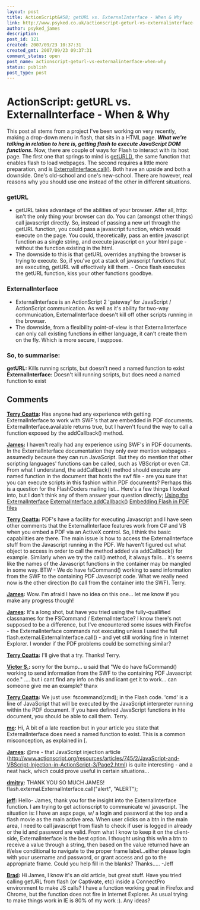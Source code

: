 ```yaml
---
layout: post
title: ActionScript&#58; getURL vs. ExternalInterface - When & Why
link: http://www.psyked.co.uk/actionscript-geturl-vs-externalinterface-when-why/
author: psyked_james
description: 
post_id: 121
created: 2007/09/23 10:37:31
created_gmt: 2007/09/23 09:37:31
comment_status: open
post_name: actionscript-geturl-vs-externalinterface-when-why
status: publish
post_type: post
---
```


# ActionScript: getURL vs. ExternalInterface - When & Why

This post all stems from a project I've been working on very recently, making a drop-down menu in flash, that sits in a HTML page. _**What we're talking in relation to here is, getting flash to execute JavaScript DOM functions.**_ Now, there are couple of ways for Flash to interact with its host page. The first one that springs to mind is [getURL()](http://livedocs.adobe.com/flash/8/main/wwhelp/wwhimpl/common/html/wwhelp.htm?context=LiveDocs_Parts&file=00001730.html), the same function that enables flash to load webpages. The second requires a little more preparation, and is [ExternalInterface.call()](http://livedocs.adobe.com/flash/8/main/wwhelp/wwhimpl/common/html/wwhelp.htm?context=LiveDocs_Parts&file=00002200.html). Both have an upside and both a downside. One's old-school and one's new-school. There are however, real reasons why you should use one instead of the other in different situations.

### getURL

  * getURL takes advantage of the abilities of your browser. After all, http: isn't the only thing your browser can do. You can (amongst other things) call javascript directly. So, instead of passing a new url through the getURL function, you could pass a javascript function, which would execute on the page. You could, theoretically, pass an entire javascript function as a single string, and execute javascript on your html page - without the function existing in the html.
  * The downside to this is that getURL overrides anything the browser is trying to execute. So, if you've got a stack of javascript functions that are executing, getURL will effectively kill them. - Once flash executes the getURL function, kiss your other functions goodbye.

### ExternalInterface

  * ExternalInterface is an ActionScript 2 'gateway' for JavaScript / ActionScript communication. As well as it's ability for two-way communication, ExternalInterface doesn't kill off other scripts running in the browser.
  * The downside, from a flexibility point-of-view is that ExternalInterface can only call existing functions in either language, it can't create them on the fly. Which is more secure, I suppose.

### So, to summarise:

**getURL:** Kills running scripts, but doesn't need a named function to exist **ExternalInterface:** Doesn't kill running scripts, but does need a named function to exist

## Comments

**[Terry Coatta](#200 "2007-10-12 20:39:10"):** Has anyone had any experience with getting ExternalInferface to work with SWF's that are embedded in PDF documents. ExternalInterface.available returns true, but I haven't found the way to call a function exposed by the addCallback() method.

**[James](#201 "2007-10-13 18:09:06"):** I haven't really had any experience using SWF's in PDF documents. In the ExternalInterface documentation they only ever mention webpages - assumedly because they can run JavaScript. But they do mention that other scripting languages' functions can be called, such as VBScript or even C#. From what I understand, the addCallback() method should execute any named function in the document that hosts the swf file - are you sure that you can execute scripts in this fashion within PDF documents? Perhaps this is a question for the FlashCoders mailing list... Here's a few things I looked into, but I don't think any of them answer your question directly; [Using the ExternalInterface](http://www.peachpit.com/guides/content.aspx?g=flash&seqNum=340&rl=1
) [ExternalInterface.addCallback()](http://livedocs.adobe.com/flash/8/main/wwhelp/wwhimpl/common/html/wwhelp.htm?context=LiveDocs_Parts&file=00002201.html
) [Embedding Flash in PDF files](http://www.adobe.com/designcenter/tutorials/flashpdf/)

**[Terry Coatta](#202 "2007-10-13 21:54:56"):** PDF's have a facility for executing Javascript and I have seen other comments that the ExternalInterface features work from C# and VB when you embed a PDF via an ActiveX control. So, I think the basic capabilities are there. The main issue is how to access the ExternalInterface stuff from the Javascript running in the PDF. We haven't figured out what object to access in order to call the method added via addCallback() for example. Similarly when we try the call() method, it always fails... it's seems like the names of the Javascript functions in the container may be mangled in some way. BTW - We do have fsCommand() working to send information from the SWF to the containing PDF Javascript code. What we really need now is the other direction (to call from the container into the SWF). Terry.

**[James](#203 "2007-10-15 20:44:40"):** Wow. I'm afraid I have no idea on this one... let me know if you make any progress though!

**[James](#204 "2007-10-20 11:37:23"):** It's a long shot, but have you tried using the fully-quallified classnames for the FSCommand / ExternalInterface? I know there's not supposed to be a difference, but I've encountered some issues with Firefox - the ExternalInterface commands not executing unless I used the full flash.external.ExternalInterface.call() - and yet still working fine in Internet Explorer. I wonder if the PDF problems could be something similar?

**[Terry Coatta](#205 "2007-10-20 17:38:43"):** I'll give that a try. Thanks! Terry.

**[Victor S.](#206 "2008-03-17 18:06:16"):** sorry for the bump... u said that "We do have fsCommand() working to send information from the SWF to the containing PDF Javascript code." .... but i cant find any info on this and icant get it to work... can someone give me an example? thanx

**[Terry Coatta](#207 "2008-03-20 23:14:42"):** We just use: fscommand(cmd); in the Flash code. 'cmd' is a line of JavaScript that will be executed by the JavaScript interpreter running within the PDF document. If you have defined JavaScript functions in hte document, you should be able to call them. Terry.

**[me](#208 "2008-08-20 10:47:55"):** Hi, A bit of a late reaction but in your article you state that ExternalInterface does need a named function to exist. This is a common misconception, as explained in [.

**[James](#209 "2008-08-20 11:12:29"):** @me - that JavaScript injection article (<http://www.actionscript.org/resources/articles/745/2/JavaScript-and-VBScript-Injection-in-ActionScript-3/Page2.html>) is quite interesting - and a neat hack, which could prove useful in certain situations...

**[dmitry](#210 "2009-02-21 02:29:04"):** THANK YOU SO MUCH JAMES! flash.external.ExternalInterface.call("alert", "ALERT");

**[jeff](#211 "2009-09-14 18:55:30"):** Hello- James, thank you for the insight into the ExternalInterface function. I am trying to get actionscript to communicate w/ javascript. The situation is: I have an aspx page, w/ a login and password at the top and a flash movie as the main active area. When user clicks on a btn in the main area, I need to call javascript from flash to check if user is logged in already or the id and password are valid. From what I know to keep it on the client-side, ExternalInterface is the best option. I thought using this w/in a btn to receive a value through a string, then based on the value returned have an if/else conditional to navigate to the proper frame label...either please login with your username and password, or grant access and go to the appropriate frame. Could you help fill in the blanks? Thanks..... -Jeff

**[Brad](#212 "2010-06-08 18:38:38"):** Hi James, I know it's an old article, but great stuff. Have you tried calling getURL from flash (or Captivate, etc) inside a ConnectPro environment to make JS calls? I have a function working great in Firefox and Chrome, but the function does not fire in Internet Explorer. As usual trying to make things work in IE is 80% of my work :). Any ideas?

